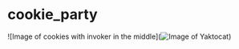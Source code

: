 # cookie_party

![Image of cookies with invoker in the middle](![Image of Yaktocat](https://octodex.github.com/images/yaktocat.png))
